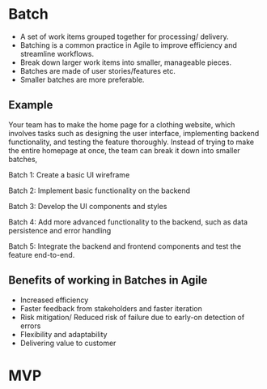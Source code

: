   # Batch
  
- A set of work items grouped together for processing/ delivery.
- Batching is a common practice in Agile to improve efficiency and streamline workflows.
- Break down larger work items into smaller, manageable pieces.
- Batches are made of user stories/features etc.
- Smaller batches are more preferable.


## Example
Your team has to make the home page for a clothing website, which involves tasks such as designing the user interface, implementing backend functionality, and testing the feature thoroughly. Instead of trying to make the entire homepage at once, the team can break it down into smaller batches,
  
   Batch 1: Create a basic UI wireframe
   
   Batch 2: Implement basic functionality on the backend 
  
   Batch 3: Develop the UI components and styles 
  
   Batch 4: Add more advanced functionality to the backend, such as data persistence and error handling
  
   Batch 5: Integrate the backend and frontend components and test the feature end-to-end.

## Benefits of working in Batches in Agile

- Increased efficiency
- Faster feedback from stakeholders and faster iteration
- Risk mitigation/ Reduced risk of failure due to early-on detection of errors
- Flexibility and adaptability
- Delivering value to customer

# MVP
